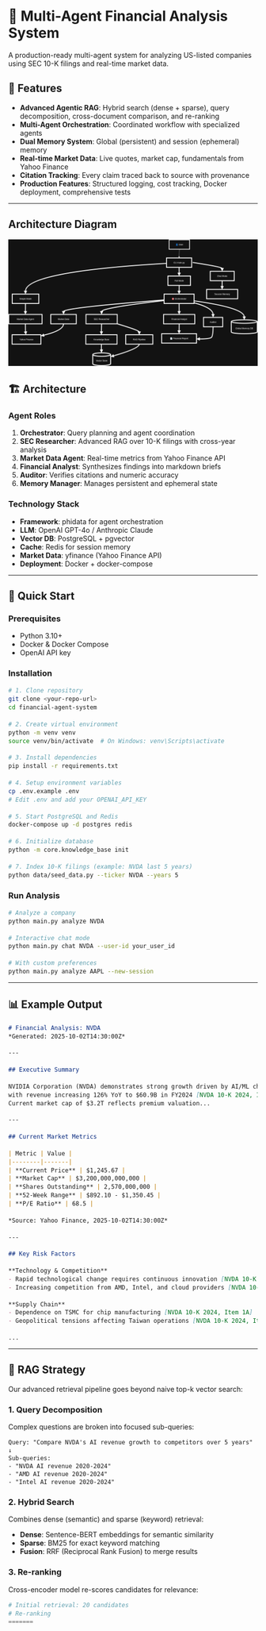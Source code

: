 # 🤖 Multi-Agent Financial Analysis System

A production-ready multi-agent system for analyzing US-listed companies using SEC 10-K filings and real-time market data.

## 🎯 Features

- **Advanced Agentic RAG**: Hybrid search (dense + sparse), query decomposition, cross-document comparison, and re-ranking
- **Multi-Agent Orchestration**: Coordinated workflow with specialized agents
- **Dual Memory System**: Global (persistent) and session (ephemeral) memory
- **Real-time Market Data**: Live quotes, market cap, fundamentals from Yahoo Finance
- **Citation Tracking**: Every claim traced back to source with provenance
- **Production Features**: Structured logging, cost tracking, Docker deployment, comprehensive tests

---
## Architecture Diagram
![Architecture Diagram](Architecture_diagram.png)
## 🏗️ Architecture

### Agent Roles

1. **Orchestrator**: Query planning and agent coordination
2. **SEC Researcher**: Advanced RAG over 10-K filings with cross-year analysis
3. **Market Data Agent**: Real-time metrics from Yahoo Finance API
4. **Financial Analyst**: Synthesizes findings into markdown briefs
5. **Auditor**: Verifies citations and numeric accuracy
6. **Memory Manager**: Manages persistent and ephemeral state

### Technology Stack

- **Framework**: phidata for agent orchestration
- **LLM**: OpenAI GPT-4o / Anthropic Claude
- **Vector DB**: PostgreSQL + pgvector
- **Cache**: Redis for session memory
- **Market Data**: yfinance (Yahoo Finance API)
- **Deployment**: Docker + docker-compose

---

## 🚀 Quick Start

### Prerequisites

- Python 3.10+
- Docker & Docker Compose
- OpenAI API key

### Installation

```bash
# 1. Clone repository
git clone <your-repo-url>
cd financial-agent-system

# 2. Create virtual environment
python -m venv venv
source venv/bin/activate  # On Windows: venv\Scripts\activate

# 3. Install dependencies
pip install -r requirements.txt

# 4. Setup environment variables
cp .env.example .env
# Edit .env and add your OPENAI_API_KEY

# 5. Start PostgreSQL and Redis
docker-compose up -d postgres redis

# 6. Initialize database
python -m core.knowledge_base init

# 7. Index 10-K filings (example: NVDA last 5 years)
python data/seed_data.py --ticker NVDA --years 5
```

### Run Analysis

```bash
# Analyze a company
python main.py analyze NVDA

# Interactive chat mode
python main.py chat NVDA --user-id your_user_id

# With custom preferences
python main.py analyze AAPL --new-session
```

---

## 📊 Example Output

```markdown
# Financial Analysis: NVDA
*Generated: 2025-10-02T14:30:00Z*

---

## Executive Summary

NVIDIA Corporation (NVDA) demonstrates strong growth driven by AI/ML chip demand, 
with revenue increasing 126% YoY to $60.9B in FY2024 [NVDA 10-K 2024, Item 7]. 
Current market cap of $3.2T reflects premium valuation...

---

## Current Market Metrics

| Metric | Value |
|--------|-------|
| **Current Price** | $1,245.67 |
| **Market Cap** | $3,200,000,000,000 |
| **Shares Outstanding** | 2,570,000,000 |
| **52-Week Range** | $892.10 - $1,350.45 |
| **P/E Ratio** | 68.5 |

*Source: Yahoo Finance, 2025-10-02T14:30:00Z*

---

## Key Risk Factors

**Technology & Competition**
- Rapid technological change requires continuous innovation [NVDA 10-K 2024, Item 1A]
- Increasing competition from AMD, Intel, and cloud providers [NVDA 10-K 2023, Item 1A]

**Supply Chain**
- Dependence on TSMC for chip manufacturing [NVDA 10-K 2024, Item 1A]
- Geopolitical tensions affecting Taiwan operations [NVDA 10-K 2024, Item 1A]

...
```

---

## 🧠 RAG Strategy

Our advanced retrieval pipeline goes beyond naive top-k vector search:

### 1. Query Decomposition
Complex questions are broken into focused sub-queries:
```
Query: "Compare NVDA's AI revenue growth to competitors over 5 years"
↓
Sub-queries:
- "NVDA AI revenue 2020-2024"
- "AMD AI revenue 2020-2024"  
- "Intel AI revenue 2020-2024"
```

### 2. Hybrid Search
Combines dense (semantic) and sparse (keyword) retrieval:
- **Dense**: Sentence-BERT embeddings for semantic similarity
- **Sparse**: BM25 for exact keyword matching
- **Fusion**: RRF (Reciprocal Rank Fusion) to merge results

### 3. Re-ranking
Cross-encoder model re-scores candidates for relevance:
```python
# Initial retrieval: 20 candidates
# Re-ranking
=======


